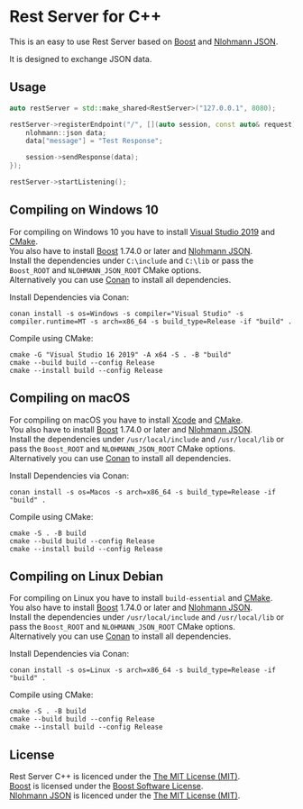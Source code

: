 # Rest Server for C++

This is an easy to use Rest Server based on [Boost](https://www.boost.org/) and
[Nlohmann JSON](https://github.com/nlohmann/json).  

It is designed to exchange JSON data.  

## Usage

```cpp
auto restServer = std::make_shared<RestServer>("127.0.0.1", 8080);

restServer->registerEndpoint("/", [](auto session, const auto& request) {
    nlohmann::json data;
    data["message"] = "Test Response";

    session->sendResponse(data);
});

restServer->startListening();
```


## Compiling on Windows 10
For compiling on Windows 10 you have to install [Visual Studio 2019](https://visualstudio.microsoft.com) and [CMake](https://cmake.org/).  
You also have to install [Boost](https://www.boost.org/) 1.74.0 or later and [Nlohmann JSON](https://github.com/nlohmann/json).  
Install the dependencies under `C:\include` and `C:\lib` or pass the `Boost_ROOT` and `NLOHMANN_JSON_ROOT` CMake options.  
Alternatively you can use [Conan](https://conan.io/) to install all dependencies.  

Install Dependencies via Conan:  
```
conan install -s os=Windows -s compiler="Visual Studio" -s compiler.runtime=MT -s arch=x86_64 -s build_type=Release -if "build" .
```

Compile using CMake:  
```
cmake -G "Visual Studio 16 2019" -A x64 -S . -B "build"
cmake --build build --config Release
cmake --install build --config Release
```


## Compiling on macOS
For compiling on macOS you have to install [Xcode](https://developer.apple.com/xcode/) and [CMake](https://cmake.org/).  
You also have to install [Boost](https://www.boost.org/) 1.74.0 or later and [Nlohmann JSON](https://github.com/nlohmann/json).  
Install the dependencies under `/usr/local/include` and `/usr/local/lib` or pass the `Boost_ROOT` and `NLOHMANN_JSON_ROOT` CMake options.  
Alternatively you can use [Conan](https://conan.io/) to install all dependencies.  

Install Dependencies via Conan:  
```
conan install -s os=Macos -s arch=x86_64 -s build_type=Release -if "build" .
```

Compile using CMake:  
```
cmake -S . -B build
cmake --build build --config Release
cmake --install build --config Release
```


## Compiling on Linux Debian
For compiling on Linux you have to install `build-essential` and [CMake](https://cmake.org/).  
You also have to install [Boost](https://www.boost.org/) 1.74.0 or later and [Nlohmann JSON](https://github.com/nlohmann/json).  
Install the dependencies under `/usr/local/include` and `/usr/local/lib` or pass the `Boost_ROOT` and `NLOHMANN_JSON_ROOT` CMake options.  
Alternatively you can use [Conan](https://conan.io/) to install all dependencies.  

Install Dependencies via Conan:  
```
conan install -s os=Linux -s arch=x86_64 -s build_type=Release -if "build" .
```

Compile using CMake:  
```
cmake -S . -B build
cmake --build build --config Release
cmake --install build --config Release
```

## License
Rest Server C++ is licenced under the [The MIT License (MIT)](LICENSE).  
[Boost](https://www.boost.org/) is licensed under the [Boost Software License](https://www.boost.org/users/license.html).  
[Nlohmann JSON](https://github.com/nlohmann/json) is licenced under the [The MIT License (MIT)](https://github.com/nlohmann/json/blob/develop/LICENSE.MIT).  
